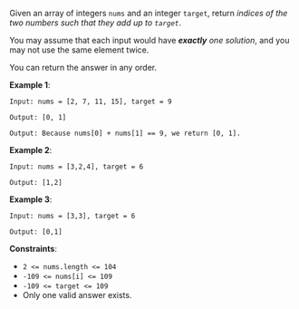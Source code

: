 Given an array of integers `nums` and an integer `target`, return *indices of the two numbers such that they add up to `target`*.

You may assume that each input would have *__exactly__ one solution*, and you may not use the same element twice.

You can return the answer in any order.

**Example 1**:

`Input: nums = [2, 7, 11, 15], target = 9`

`Output: [0, 1]`

`Output: Because nums[0] + nums[1] == 9, we return [0, 1].`


**Example 2**:

`Input: nums = [3,2,4], target = 6`

`Output: [1,2]`


**Example 3**:

`Input: nums = [3,3], target = 6`

`Output: [0,1]`
 

**Constraints**:

* `2 <= nums.length <= 104`
* `-109 <= nums[i] <= 109`
* `-109 <= target <= 109`
* Only one valid answer exists.